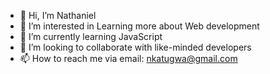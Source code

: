 - 👋 Hi, I’m Nathaniel
- 👀 I’m interested in Learning more about Web development
- 🌱 I’m currently learning JavaScript
- 💞️ I’m looking to collaborate with like-minded developers
- 📫 How to reach me via email: nkatugwa@gmail.com

<!---
NhartyInnovate/NhartyInnovate is a ✨ special ✨ repository because its `README.md` (this file) appears on your GitHub profile.
You can click the Preview link to take a look at your changes.
--->

